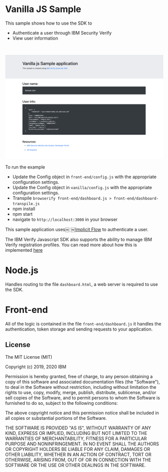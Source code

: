 # Vanilla JS Sample

This sample shows how to use the SDK to
* Authenticate a user through IBM Security Verify
* View user information

<br>

![screenshot](screenshot.png)

To run the example

- Update the Config object in `front-end/config.js` with the appropriate configuration settings.
-  Update the Config object in `vanilla/config.js` with the appropriate configuration settings.
- Transpile `browserify front-end/dashboard.js > front-end/dashboard-transpile.js`
- npm install
- npm start
- navigate to `http://localhost:3000` in your browser

This sample application uses￼ ￼[Implicit Flow](http://developer.ice.ibmcloud.com/verify/javascript/oauth/implicit-flow) to authenticate a user.

The IBM Verify Javascript SDK also supports the ability to manage IBM Verify registration profiles. You can read more about how this is implemented [here](http://developer.ice.ibmcloud.com/verify/javascript/ibm-verify-sdk-object-model/authenticator-context)

# Node.js

Handles routing to the file `dashboard.html`, a web server is required to use the SDK.


# Front-end

All of the logic is contained in the file `front-end/dashboard.js` it handles the authentication, token storage and sending requests to your application.

## License

The MIT License (MIT)

Copyright (c) 2019, 2020 IBM

Permission is hereby granted, free of charge, to any person obtaining a copy of this software and associated documentation files (the "Software"), to deal in the Software without restriction, including without limitation the rights to use, copy, modify, merge, publish, distribute, sublicense, and/or sell copies of the Software, and to permit persons to whom the Software is furnished to do so, subject to the following conditions:

The above copyright notice and this permission notice shall be included in all copies or substantial portions of the Software.

THE SOFTWARE IS PROVIDED "AS IS", WITHOUT WARRANTY OF ANY KIND, EXPRESS OR IMPLIED, INCLUDING BUT NOT LIMITED TO THE WARRANTIES OF MERCHANTABILITY, FITNESS FOR A PARTICULAR PURPOSE AND NONINFRINGEMENT. IN NO EVENT SHALL THE AUTHORS OR COPYRIGHT HOLDERS BE LIABLE FOR ANY CLAIM, DAMAGES OR OTHER LIABILITY, WHETHER IN AN ACTION OF CONTRACT, TORT OR OTHERWISE, ARISING FROM, OUT OF OR IN CONNECTION WITH THE SOFTWARE OR THE USE OR OTHER DEALINGS IN THE SOFTWARE.